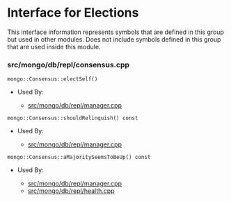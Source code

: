 
# Interface for Elections
This interface information represents symbols that are defined in this group but used in other modules.  Does not include symbols defined in this group that are used inside this module.

### src/mongo/db/repl/consensus.cpp

<div></div>

    mongo::Consensus::electSelf()

- Used By:

    - [src/mongo/db/repl/manager.cpp](../../../../replication/replica\_set\_state)

<div></div>

    mongo::Consensus::shouldRelinquish() const

- Used By:

    - [src/mongo/db/repl/manager.cpp](../../../../replication/replica\_set\_state)

<div></div>

    mongo::Consensus::aMajoritySeemsToBeUp() const

- Used By:

    - [src/mongo/db/repl/manager.cpp](../../../../replication/replica\_set\_state)
    - [src/mongo/db/repl/health.cpp](../../../../replication/replica\_set\_state)
